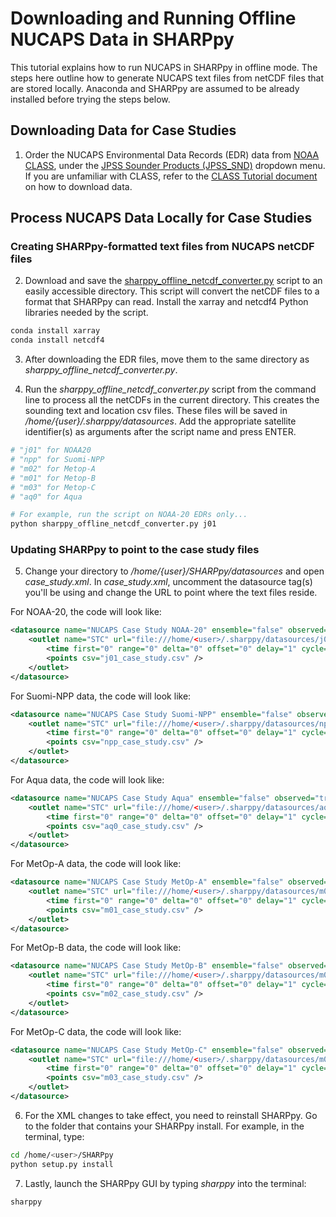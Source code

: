 # Downloading and Running Offline NUCAPS Data in SHARPpy
This tutorial explains how to run NUCAPS in SHARPpy in offline mode. The steps here outline how to generate NUCAPS text files from netCDF files that are stored locally.  Anaconda and SHARPpy are assumed to be already installed before trying the steps below.

## Downloading Data for Case Studies

1. Order the NUCAPS Environmental Data Records (EDR) data from [NOAA CLASS](class.noaa.gov), under the [JPSS Sounder Products (JPSS_SND)](https://www.avl.class.noaa.gov/saa/products/search?sub_id=0&datatype_family=JPSS_SND&submit.x=28&submit.y=11) dropdown menu. If you are unfamiliar with CLASS, refer to the [CLASS Tutorial document](https://weather.msfc.nasa.gov/nucaps/resources_training.html) on how to download data.

## Process NUCAPS Data Locally for Case Studies

### Creating SHARPpy-formatted text files from NUCAPS netCDF files

2. Download and save the [sharppy_offline_netcdf_converter.py](https://github.com/NUCAPS/SHARPpy) script to an easily accessible directory. This script will convert the netCDF files to a format that SHARPpy can read.  Install the xarray and netcdf4 Python libraries needed by the script.

```bash
conda install xarray
conda install netcdf4
```

3. After downloading the EDR files, move them to the same directory as *sharppy_offline_netcdf_converter.py*.

4. Run the *sharppy_offline_netcdf_converter.py* script from the command line to process all the netCDFs in the current directory. This creates the sounding text and location csv files. These files will be saved in */home/{user}/.sharppy/datasources*.  Add the appropriate satellite identifier(s) as arguments after the script name and press ENTER.

```bash
# "j01" for NOAA20
# "npp" for Suomi-NPP
# "m02" for Metop-A
# "m01" for Metop-B
# "m03" for Metop-C
# "aq0" for Aqua

# For example, run the script on NOAA-20 EDRs only...
python sharppy_offline_netcdf_converter.py j01
```

### Updating SHARPpy to point to the case study files

5. Change your directory to */home/{user}/SHARPpy/datasources* and open *case_study.xml*.  In *case_study.xml*, uncomment the datasource tag(s) you'll be using and change the URL to point where the text files reside.

For NOAA-20, the code will look like:

```xml
<datasource name="NUCAPS Case Study NOAA-20" ensemble="false" observed="true">
    <outlet name="STC" url="file:///home/<user>/.sharppy/datasources/j01/{srcid}.txt" format="spc" >
        <time first="0" range="0" delta="0" offset="0" delay="1" cycle="1200" archive="12" start="-" end="-"/>
        <points csv="j01_case_study.csv" />
    </outlet>
</datasource>
```

For Suomi-NPP data, the code will look like:

```xml
<datasource name="NUCAPS Case Study Suomi-NPP" ensemble="false" observed="true">
    <outlet name="STC" url="file:///home/<user>/.sharppy/datasources/npp/{srcid}.txt" format="spc" >
        <time first="0" range="0" delta="0" offset="0" delay="1" cycle="1200" archive="12" start="-" end="-"/>
        <points csv="npp_case_study.csv" />
    </outlet>
</datasource>
```

For Aqua data, the code will look like:

```xml
<datasource name="NUCAPS Case Study Aqua" ensemble="false" observed="true">
    <outlet name="STC" url="file:///home/<user>/.sharppy/datasources/aq0/{srcid}.txt" format="spc" >
        <time first="0" range="0" delta="0" offset="0" delay="1" cycle="1200" archive="12" start="-" end="-"/>
        <points csv="aq0_case_study.csv" />
    </outlet>
</datasource>
```

For MetOp-A data, the code will look like:

```xml
<datasource name="NUCAPS Case Study MetOp-A" ensemble="false" observed="true">
    <outlet name="STC" url="file:///home/<user>/.sharppy/datasources/m01/{srcid}.txt" format="spc" >
        <time first="0" range="0" delta="0" offset="0" delay="1" cycle="1200" archive="12" start="-" end="-"/>
        <points csv="m01_case_study.csv" />
    </outlet>
</datasource>
```

For MetOp-B data, the code will look like:

```xml
<datasource name="NUCAPS Case Study MetOp-B" ensemble="false" observed="true">
    <outlet name="STC" url="file:///home/<user>/.sharppy/datasources/m02/{srcid}.txt" format="spc" >
        <time first="0" range="0" delta="0" offset="0" delay="1" cycle="1200" archive="12" start="-" end="-"/>
        <points csv="m02_case_study.csv" />
    </outlet>
</datasource>
```

For MetOp-C data, the code will look like:

```xml
<datasource name="NUCAPS Case Study MetOp-C" ensemble="false" observed="true">
    <outlet name="STC" url="file:///home/<user>/.sharppy/datasources/m03/{srcid}.txt" format="spc" >
        <time first="0" range="0" delta="0" offset="0" delay="1" cycle="1200" archive="12" start="-" end="-"/>
        <points csv="m03_case_study.csv" />
    </outlet>
</datasource>
```

6. For the XML changes to take effect, you need to reinstall SHARPpy.  Go to the folder that contains your SHARPpy install. For example, in the terminal, type:

```bash
cd /home/<user>/SHARPpy
python setup.py install
```

7. Lastly, launch the SHARPpy GUI by typing *sharppy* into the terminal:

```bash
sharppy
```

